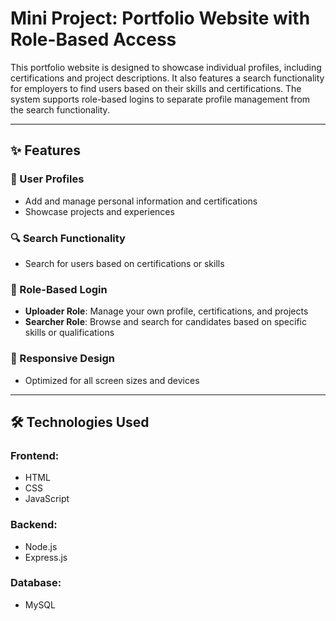 # Mini Project: Portfolio Website with Role-Based Access

This portfolio website is designed to showcase individual profiles, including certifications and project descriptions. It also features a search functionality for employers to find users based on their skills and certifications. The system supports role-based logins to separate profile management from the search functionality.

---

## ✨ Features

### 👤 User Profiles
- Add and manage personal information and certifications
- Showcase projects and experiences

### 🔍 Search Functionality
- Search for users based on certifications or skills

### 🔐 Role-Based Login
- **Uploader Role**: Manage your own profile, certifications, and projects
- **Searcher Role**: Browse and search for candidates based on specific skills or qualifications

### 📱 Responsive Design
- Optimized for all screen sizes and devices

---

## 🛠️ Technologies Used

### Frontend:
- HTML  
- CSS  
- JavaScript  

### Backend:
- Node.js  
- Express.js  

### Database:
- MySQL


